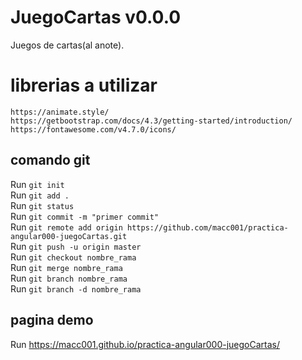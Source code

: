 # JuegoCartas v0.0.0

Juegos de cartas(al anote).

# librerias a utilizar

    https://animate.style/
    https://getbootstrap.com/docs/4.3/getting-started/introduction/
    https://fontawesome.com/v4.7.0/icons/

## comando git

Run `git init`<br>
Run `git add .`<br>
Run `git status`<br>
Run `git commit -m "primer commit"`<br>
Run `git remote add origin https://github.com/macc001/practica-angular000-juegoCartas.git`<br>
Run `git push -u origin master`<br>
Run `git checkout nombre_rama`<br>
Run `git merge nombre_rama`<br>
Run `git branch nombre_rama`<br>
Run `git branch -d nombre_rama`<br>

## pagina demo

Run https://macc001.github.io/practica-angular000-juegoCartas/<br>
